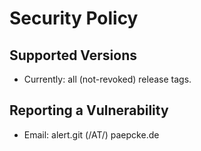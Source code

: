 # Security Policy

## Supported Versions

* Currently: all (not-revoked) release tags.

## Reporting a Vulnerability

* Email: alert.git (/AT/) paepcke.de
